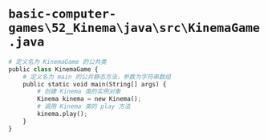 # `basic-computer-games\52_Kinema\java\src\KinemaGame.java`

```py
# 定义名为 KinemaGame 的公共类
public class KinemaGame {
    # 定义名为 main 的公共静态方法，参数为字符串数组
    public static void main(String[] args) {
        # 创建 Kinema 类的实例对象
        Kinema kinema = new Kinema();
        # 调用 Kinema 类的 play 方法
        kinema.play();
    }
}
```